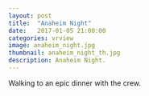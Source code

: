 ```yaml
---
layout: post
title:  "Anaheim Night"
date:   2017-01-05 21:00:00
categories: vrview
image: anaheim_night.jpg
thumbnail: anaheim_night_th.jpg
description: Anaheim Night.
---
```

Walking to an epic dinner with the crew.